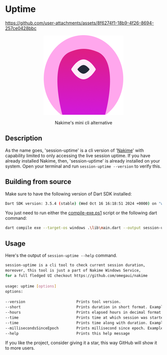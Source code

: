 # Uptime

https://github.com/user-attachments/assets/8f6274f1-18b9-4f26-8694-257ce0428bbc

<div align="center">
  <img src="assets/icons/nakime-256.png"/>
  <p>Nakime's mini cli alternative</p>
</div>

## Description
As the name goes, 'session-uptime' is a cli version of '[Nakime](https://github.com/omegaui/nakime)' with capability limited to only accessing the live session uptime.
If you have already installed Nakime, then, 'session-uptime' is already installed on your system.
Open your terminal and run `session-uptime --version` to verify this.

## Building from source
Make sure to have the following version of Dart SDK installed:
```sh
Dart SDK version: 3.5.4 (stable) (Wed Oct 16 16:18:51 2024 +0000) on "windows_x64"
```

You just need to run either the [compile-exe.ps1](compile-exe.ps1) script
or the following dart command:

```sh
dart compile exe --target-os windows .\lib\main.dart --output session-uptime.exe
```

## Usage
Here's the output of `session-uptime --help` command.
```sh
session-uptime is a cli tool to check current session duration,
moreover, this tool is just a part of Nakime Windows Service,
for a full fledged UI checkout https://github.com/omegaui/nakime

usage: uptime [options]
options:

--version                       Prints tool version.
--short                         Prints duration in short format. Example: 2 d 1 h 5 m 10 s
--hours                         Prints elapsed hours in decimal format. Example: 2.5 which equals to 2 hours 30 minutes
--time                          Prints time at which session was started. Example: 31/01/2025 09:25:21 PM
--time                          Prints time along with duration. Example: 31/01/2025 09:25:21 PM (1 h 15 m 17 s)
--millisecondsSinceEpoch        Prints millisecond since epoch. Example: 1738338921000
--help                          Prints this help message
```

If you like the project, consider giving it a star, this way GitHub will show it to more users.